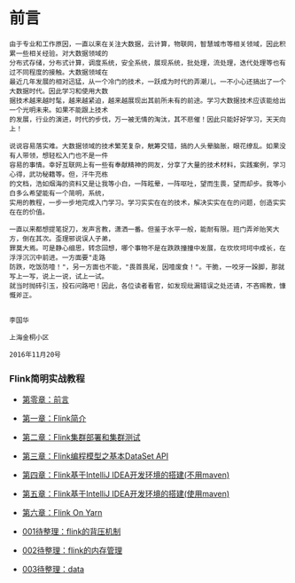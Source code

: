 # 前言

```
由于专业和工作原因，一直以来在关注大数据，云计算，物联网，智慧城市等相关领域，因此积累一些相关经验。对大数据领域的
分布式存储，分布式计算，调度系统，安全系统，展现系统，批处理，流处理，迭代处理等也有过不同程度的接触。大数据领域在
最近几年发展的相对迅猛，从一个冷门的技术，一跃成为时代的弄潮儿，一不小心还搞出了一个大数据时代。因此学习和使用大数
据技术越来越时髦，越来越紧迫，越来越展现出其前所未有的前途。学习大数据技术应该能给出一个光明未来。如果不能跟上技术
的发展，行业的演进，时代的步伐，万一被无情的淘汰，其不悲催！因此只能好好学习，天天向上！
```

```
说说容易落实难。大数据领域的技术繁芜复杂，觥筹交错，搞的人头晕脑胀，眼花缭乱。如果没有人带领，想轻松入门也不是一件
容易的事情。幸好互联网上有一些有奉献精神的网友，分享了大量的技术材料，实践案例，学习心得，武功秘籍等。但，汗牛充栋
的文档，浩如烟海的资料又是让我等小白，一阵眩晕，一阵呕吐，望而生畏，望而却步。我等小白多么希望能有一个简明，系统，
实用的教程，一步一步地完成入门学习。学习实实在在的技术，解决实实在在的问题，创造实实在在的价值。
```

```
一直以来都想提笔捉刀，发声言教，潇洒一番。但鉴于水平一般，能耐有限。班门弄斧贻笑大方，倒在其次。歪理邪说误人子弟，
罪莫大焉。可是静心细思，转念回想，哪个事物不是在跌跌撞撞中发展，在坎坎坷坷中成长，在浮浮沉沉中前进。一方面要"走路
防跌，吃饭防噎！"，另一方面也不能，"畏首畏尾，因噎废食！"。干脆，一咬牙一跺脚，那就写上一写，说上一说，试上一试。
就当时抛砖引玉，投石问路吧！因此，各位读者看官，如发现纰漏错误之处还请，不吝赐教，慷慨斧正。
```

```
                                                                                         李国华
                                                                                    上海金桐小区
                                                                                 2016年11月20号
```
                                                                                   


### Flink简明实战教程
* [第零章：前言](README.md)
* [第一章：Flink简介](book/introduce/introduce.md)
* [第二章：Flink集群部署和集群测试](book/install/install.md)
* [第三章：Flink编程模型之基本DataSet API](book/api/dataset/dataset.md)
* [第四章：Flink基于IntelliJ IDEA开发环境的搭建(不用maven)](book/ide/idea/idea.md)
* [第五章：Flink基于IntelliJ IDEA开发环境的搭建(使用maven)](book/ide/idea-maven/idea-maven.md)
* [第六章：Flink On Yarn](book/yarn/yarn.md)
* [001待整理：flink的背压机制](book/backpressure/backpressure.md)
* [002待整理：flink的内存管理](book/memory/memory.md)

* [003待整理：data](book/data/data.md)





